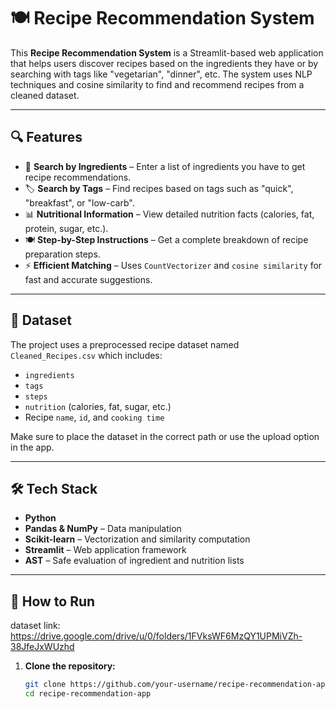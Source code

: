 # 🍽️ Recipe Recommendation System

This **Recipe Recommendation System** is a Streamlit-based web application that helps users discover recipes based on the ingredients they have or by searching with tags like "vegetarian", "dinner", etc. The system uses NLP techniques and cosine similarity to find and recommend recipes from a cleaned dataset.

---

## 🔍 Features

- 🔎 **Search by Ingredients** – Enter a list of ingredients you have to get recipe recommendations.
- 🏷️ **Search by Tags** – Find recipes based on tags such as "quick", "breakfast", or "low-carb".
- 📊 **Nutritional Information** – View detailed nutrition facts (calories, fat, protein, sugar, etc.).
- 🍽️ **Step-by-Step Instructions** – Get a complete breakdown of recipe preparation steps.
- ⚡ **Efficient Matching** – Uses `CountVectorizer` and `cosine similarity` for fast and accurate suggestions.

---

## 📁 Dataset

The project uses a preprocessed recipe dataset named `Cleaned_Recipes.csv` which includes:

- `ingredients`
- `tags`
- `steps`
- `nutrition` (calories, fat, sugar, etc.)
- Recipe `name`, `id`, and `cooking time`

Make sure to place the dataset in the correct path or use the upload option in the app.

---

## 🛠️ Tech Stack

- **Python**
- **Pandas & NumPy** – Data manipulation
- **Scikit-learn** – Vectorization and similarity computation
- **Streamlit** – Web application framework
- **AST** – Safe evaluation of ingredient and nutrition lists

---

## 🚀 How to Run
dataset link: https://drive.google.com/drive/u/0/folders/1FVksWF6MzQY1UPMiVZh-38JfeJxWUzhd
1. **Clone the repository:**
   ```bash
   git clone https://github.com/your-username/recipe-recommendation-app.git
   cd recipe-recommendation-app
